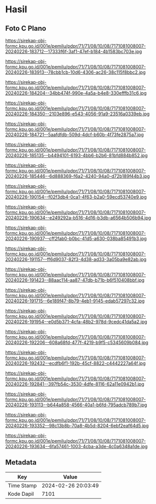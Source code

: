 # Hasil

## Foto C Plano

https://sirekap-obj-formc.kpu.go.id/001e/pemilu/pdpr/71/71/08/10/08/7171081008007-20240226-183712--17333f6f-3af1-47ef-b184-4b1583bc703e.jpg

https://sirekap-obj-formc.kpu.go.id/001e/pemilu/pdpr/71/71/08/10/08/7171081008007-20240226-183913--78cbb1cb-10d6-4306-ac26-38c115f8bbc2.jpg

https://sirekap-obj-formc.kpu.go.id/001e/pemilu/pdpr/71/71/08/10/08/7171081008007-20240226-184204--34bb474f-990e-4a5a-b4e8-330efffb31c6.jpg

https://sirekap-obj-formc.kpu.go.id/001e/pemilu/pdpr/71/71/08/10/08/7171081008007-20240226-184350--2103e896-e543-4056-91a9-23516a0339eb.jpg

https://sirekap-obj-formc.kpu.go.id/001e/pemilu/pdpr/71/71/08/10/08/7171081008007-20240226-184721--5aafdfdb-509d-4dcf-b60b-4f73fe2875a7.jpg

https://sirekap-obj-formc.kpu.go.id/001e/pemilu/pdpr/71/71/08/10/08/7171081008007-20240226-185135--b4494101-6193-4bb6-b2b6-81bfd884b852.jpg

https://sirekap-obj-formc.kpu.go.id/001e/pemilu/pdpr/71/71/08/10/08/7171081008007-20240226-185446--6d888369-f6a2-4240-94a0-d72b189f44b3.jpg

https://sirekap-obj-formc.kpu.go.id/001e/pemilu/pdpr/71/71/08/10/08/7171081008007-20240226-190154--f02f3db4-0ca1-4f63-b2a0-59ecd53740e9.jpg

https://sirekap-obj-formc.kpu.go.id/001e/pemilu/pdpr/71/71/08/10/08/7171081008007-20240226-190634--e249292a-b516-4d16-b3db-a6564b506b94.jpg

https://sirekap-obj-formc.kpu.go.id/001e/pemilu/pdpr/71/71/08/10/08/7171081008007-20240226-190937--cff2fab0-b0bc-41d5-a630-038ba85491b3.jpg

https://sirekap-obj-formc.kpu.go.id/001e/pemilu/pdpr/71/71/08/10/08/7171081008007-20240226-191157--ff6d9037-82f3-4d38-ad33-3a05ba9e82ab.jpg

https://sirekap-obj-formc.kpu.go.id/001e/pemilu/pdpr/71/71/08/10/08/7171081008007-20240226-191423--88aac114-aa87-47db-b71b-b6f510408bbf.jpg

https://sirekap-obj-formc.kpu.go.id/001e/pemilu/pdpr/71/71/08/10/08/7171081008007-20240226-191715--6e189f47-8b79-4eb1-9145-edab57297c32.jpg

https://sirekap-obj-formc.kpu.go.id/001e/pemilu/pdpr/71/71/08/10/08/7171081008007-20240226-191954--e0d5b371-4cfa-48b2-978d-9cedc41da5a2.jpg

https://sirekap-obj-formc.kpu.go.id/001e/pemilu/pdpr/71/71/08/10/08/7171081008007-20240226-192206--608a68fd-477f-4219-b9f5-c5345609b084.jpg

https://sirekap-obj-formc.kpu.go.id/001e/pemilu/pdpr/71/71/08/10/08/7171081008007-20240226-192432--ecdfb6f1-192b-45cf-8822-c4442227a64f.jpg

https://sirekap-obj-formc.kpu.go.id/001e/pemilu/pdpr/71/71/08/10/08/7171081008007-20240226-192841--397fb54c-3530-4dfe-8116-62a11e0942b1.jpg

https://sirekap-obj-formc.kpu.go.id/001e/pemilu/pdpr/71/71/08/10/08/7171081008007-20240226-193113--b644a858-4566-40a1-b6fd-795adcb789b7.jpg

https://sirekap-obj-formc.kpu.go.id/001e/pemilu/pdpr/71/71/08/10/08/7171081008007-20240226-193352--98c13b8b-70a8-4b5d-8204-6ebf2eaf64d5.jpg

https://sirekap-obj-formc.kpu.go.id/001e/pemilu/pdpr/71/71/08/10/08/7171081008007-20240226-193634--6fa57461-1003-4cba-a3de-4c0a6348a1de.jpg


## Metadata

| Key        | Value               |
| ---------- | ------------------- |
| Time Stamp | 2024-02-26 20:03:49 |
| Kode Dapil | 7101                |



